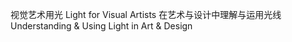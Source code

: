 [time]:<20180209>

视觉艺术用光
Light for Visual Artists
在艺术与设计中理解与运用光线
Understanding & Using Light in Art & Design